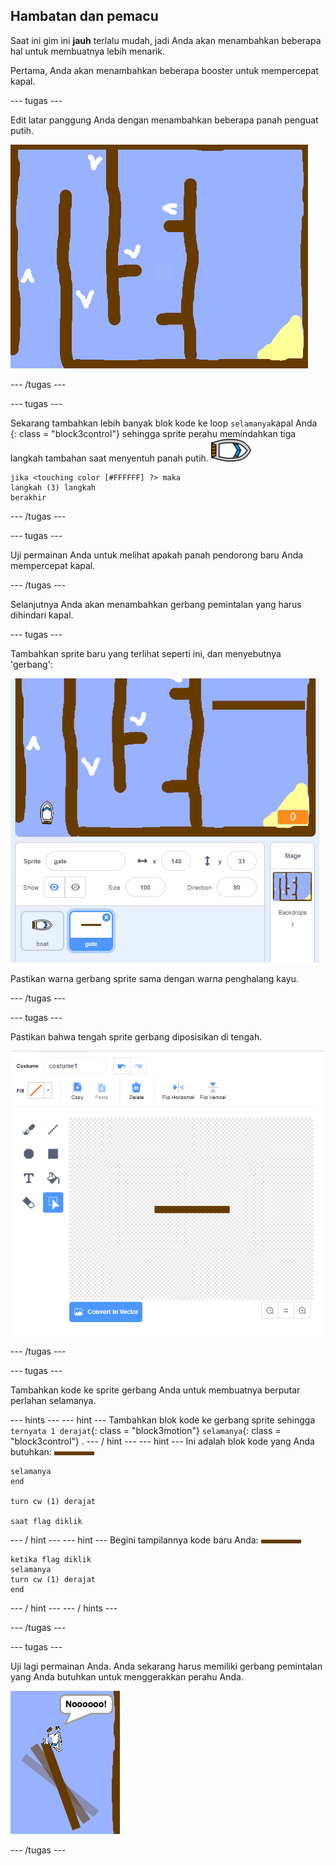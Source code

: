 ## Hambatan dan pemacu

Saat ini gim ini **jauh** terlalu mudah, jadi Anda akan menambahkan beberapa hal untuk membuatnya lebih menarik.

Pertama, Anda akan menambahkan beberapa booster untuk mempercepat kapal.

\--- tugas \---

Edit latar panggung Anda dengan menambahkan beberapa panah penguat putih.

![tangkapan layar](images/boat-boost.png)

\--- /tugas \---

\--- tugas \---

Sekarang tambahkan lebih banyak blok kode ke loop `selamanya`kapal Anda {: class = "block3control"} sehingga sprite perahu memindahkan tiga langkah tambahan saat menyentuh panah putih. ![perahu-sprite](images/boat_resize.png)

```blocks3
jika <touching color [#FFFFFF] ?> maka
langkah (3) langkah
berakhir
```

\--- /tugas \---

\--- tugas \---

Uji permainan Anda untuk melihat apakah panah pendorong baru Anda mempercepat kapal.

\--- /tugas \---

Selanjutnya Anda akan menambahkan gerbang pemintalan yang harus dihindari kapal.

\--- tugas \---

Tambahkan sprite baru yang terlihat seperti ini, dan menyebutnya 'gerbang':

![tangkapan layar](images/boat-gate.png)

Pastikan warna gerbang sprite sama dengan warna penghalang kayu.

\--- /tugas \---

\--- tugas \---

Pastikan bahwa tengah sprite gerbang diposisikan di tengah.

![tangkapan layar](images/boat-center.png)

\--- /tugas \---

\--- tugas \---

Tambahkan kode ke sprite gerbang Anda untuk membuatnya berputar perlahan selamanya.

\--- hints \--- \--- hint \--- Tambahkan blok kode ke gerbang sprite sehingga `ternyata 1 derajat`{: class = "block3motion"} `selamanya`{: class = "block3control"} . \--- / hint \--- \--- hint \--- Ini adalah blok kode yang Anda butuhkan: ![gerbang](images/gate.png)

```blocks3
selamanya
end

turn cw (1) derajat

saat flag diklik
```

\--- / hint \--- \--- hint \--- Begini tampilannya kode baru Anda: ![gerbang](images/gate.png)

```blocks3
ketika flag diklik
selamanya
turn cw (1) derajat
end
```

\--- / hint \--- \--- / hints \---

\--- /tugas \---

\--- tugas \---

Uji lagi permainan Anda. Anda sekarang harus memiliki gerbang pemintalan yang Anda butuhkan untuk menggerakkan perahu Anda.

![tangkapan layar](images/boat-gate-test.png)

\--- /tugas \---